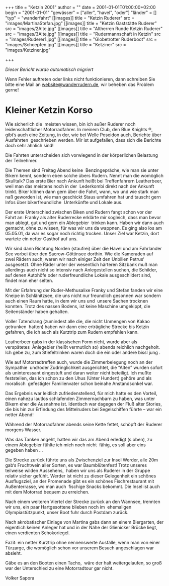 +++
title = "Ketzin 2001"
author = ""
date = 2001-01-01T01:00:00+02:00
begin = "2001-01-01"
"gewässer" = ["aller", "havel", "oder"]
"länder" = []
"typ" = "wanderfahrt"
[[images]]
title = "Ketzin Ruderer"
src = "images/MartinaStefan.jpg"
[[images]]
title = "Ketzin Gaststätte Ruderer"
src = "images/2Alte.jpg"
[[images]]
title = "Altherren Runde Ketzin Ruderer"
src = "images/3Alte.jpg"
[[images]]
title = "Rudermannschaft in Ketzin"
src = "images/Ruderer1.jpg"
[[images]]
title = "Globetrotter Ruderboot"
src = "images/Schoepfen.jpg"
[[images]]
title = "Ketziner"
src = "images/Ketziner.jpg"

+++


*Dieser Bericht wurde automatisch migriert*

Wenn Fehler auftreten oder links nicht funktionieren, dann schreiben Sie bitte eine Mail an website@wanderrudern.de, wir beheben das Problem gerne!



# Kleiner Ketzin Korso


Wie sicherlich die  meisten wissen, bin ich außer Ruderer noch leidenschaftlicher Motorradfahrer. In meinem Club, den Blue Knights ®,  gibt’s auch eine Zeitung, in der, wie bei Welle Poseidon auch, Berichte über Ausfahrten  geschrieben werden. Mir ist aufgefallen, dass sich die Berichte doch sehr ähnlich sind!

Die Fahrten unterscheiden sich vorwiegend in der körperlichen Belastung der Teilnehmer.

Die Themen sind Freitag Abend keine  Benzingepräche, wie man sie unter Bikern kennt, sondern eben solche übers Rudern. Nennt man die womöglich Skulltalk? Das erste Bier nach Ankunft heißt bei Treffenfahrern Leatherbeer, weil man das meistens noch in der  Lederkombi direkt nach der Ankunft trinkt. Biker klönen dann gern über die Fahrt, wann, wo und wie stark man naß geworden ist, wie man geschickt Staus umfahren hat und tauscht gern Infos über bikerfreundliche  Unterkünfte und Lokale aus.

Der erste Unterschied zwischen Biken und Rudern fangt schon vor der Fahrt an: Franky als alter Ruderrecke erklärte mir sogleich, dass man bevor man ablegt, gut und gern ein Ablegebier  trinken kann. Haben wir dann auch gemacht, ohne zu wissen, für was wir uns da wappnen. Es ging also los am 05.05.01, da war es sogar noch richtig trocken. Unser Ziel war Ketzin, dort wartete ein netter Gasthof auf uns.

Wir sind dann Richtung Norden (staufrei) über die Havel und am Fahrlander See vorbei über den Sacrow-Göttinsee dorthin. Wie die Kameraden auf zwei Rädern auch, waren wir nach einiger Zeit den Unbillen Petrus‘  ausgesetzt. Ohne Räder unter der wesentlich härteren Sitzbank muß man allerdings auch nicht so intensiv nach Anlegestellen suchen, die Schilder, auf denen Autohöfe oder ruderfreundliche Lokale ausgeschildert sind,  findet man eher selten.

Mit der Erfahrung der Ruder-Methusalixe Franky und Stefan fanden wir eine Kneipe in Schlänitzsee, die uns nicht nur freundlich gesonnen war sondern auch einen Raum hatte, in dem wir uns und  unsere Sachen trocknen konnten. Trotz des nassen Bodens, ist keine Maschine umgekippt, die Seitenständer haben gehalten.

Voller Tatendrang (zumindest alle die, die nicht Unmengen von Kakao getrunken  hatten) haben wir dann eine erträgliche Strecke bis Ketzin gefahren, die ich auch als Kurztrip zum Rudern empfehlen kann.

Leatherbeer gabs in der klassischen Form nicht, wurde aber als verspätetes  Anlegebier (heißt vermutlich so) abends reichlich nachgeholt. Ich gebe zu, zum Stiefeltrinken waren doch die ein oder andere bissl jung .

Wie auf Motorradtreffen auch, wurde die Zimmerbelegung noch an der Sympathie  und/oder Zudringlichkeit ausgerichtet, die “Alten” wurden sofort als uninteressant eingestuft und daran weiter nicht beteiligt. Ich mußte feststellen, das ich schon zu den Uhus (Unter Hundert) gehöre und als moralisch  gefestigter Familienvater schon beinahe Anstandsonkel war.

Das Ergebnis war leidlich zufriedenstellend, für mich hatte es den Vorteil, einen nahezu lautlos schlafenden Zimmernachbarn zu haben, was unter  Bikern eher die Ausnahme ist. Identisch war dagegen der Fluß alter Stories, die bis hin zur Erfindung des Mittelruders bei Segelschiffen führte – war ein netter Abend!

Während der Motorradfahrer abends seine Kette fettet, schöpft der Ruderer morgens Wasser.

Was das Tanken angeht, hatten wir das am Abend erledigt (s.oben), zu einem Ablegebier fühlte ich mich noch nicht  fähig, es soll aber eins gegeben haben ...

Die Strecke zurück führte uns als Zwischenziel zur Insel Werder, alle 20m gab‘s Fruchtwein aller Sorten, es war Baumblütenfest! Trotz unseres teilweise wilden Aussehens,  haben wir uns als Ruderer in der Gruppe relativ sicher gefühlt. Werder ist nicht zu dieser Gelegenheit ein schönes Ausflugsziel, an der Promenade gibt es ein schönes Fischrestaurant mit Außenterrasse, wo man auch  fischige Snacks bekommt. Die Insel ist auch mit dem Motorrad bequem zu erreichen.

Nach einem weiteren Viertel der Strecke zurück an den Wannsee, trennten wir uns, ein paar Hartgesottene blieben noch im  ehemaligen Olympiastützpunkt, unser Boot fuhr durch Postdam zurück.

Nach akrobatischer Einlage von Martina gabs dann an einem Biergarten, der eigentlich keinen Anleger hat und in der Nähe der Glienicker Brücke liegt,  einen verdienten Schokoriegel.

Fazit: ein netter Kurztrip ohne nennenswerte Ausfälle, wenn man von einer Türzarge, die womöglich schon vor unserem Besuch angeschlagen war absieht.

Gäbe es an den Booten einen Tacho,  wäre der halt weitergelaufen, so groß war der Unterschied zu eine Motorradtour gar nicht.

Volker Sapora